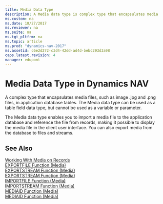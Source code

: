 ```yaml
---
title: Media Data Type
description: A Media data type is complex type that encapsulates media files, such as images .jpg and .png files, in application database tables.
ms.custom: na
ms.date: 10/27/2017
ms.reviewer: na
ms.suite: na
ms.tgt_pltfrm: na
ms.topic: article
ms.prod: "dynamics-nav-2017"
ms.assetid: c6e2d272-c3d4-42dd-ad4d-bebc293d3a98
caps.latest.revision: 4
manager: edupont
---
```

# Media Data Type in Dynamics NAV
A complex type that encapsulates media files, such as image .jpg and .png files, in application database tables. The Media data type can be used as a table field data type, but cannot be used as a variable or parameter.  

 The Media data type enables you to import a media file to the application database and reference the file from records, making it possible to display the media file in the client user interface. You can also export media from the database to files and streams. 

## See Also  
 [Working With Media on Records](Working-With-Media-on-Records.md)  
 [EXPORTFILE Function \(Media\)](EXPORTFILE-Function--Media-.md)   
 [EXPORTSTREAM Function \(Media\)](EXPORTSTREAM-Function--Media-.md)   
 [EXPORTSTREAM Function \(Media\)](EXPORTSTREAM-Function--Media-.md)   
 [IMPORTFILE Function \(Media\)](IMPORTFILE-Function--Media-.md)   
 [IMPORTSTREAM Function \(Media\)](IMPORTSTREAM-Function--Media-.md)   
 [MEDIAID Function \(Media\)](MEDIAID-Function--Media-.md)   
 [MEDIAID Function \(Media\)](MEDIAID-Function--Media-.md)
